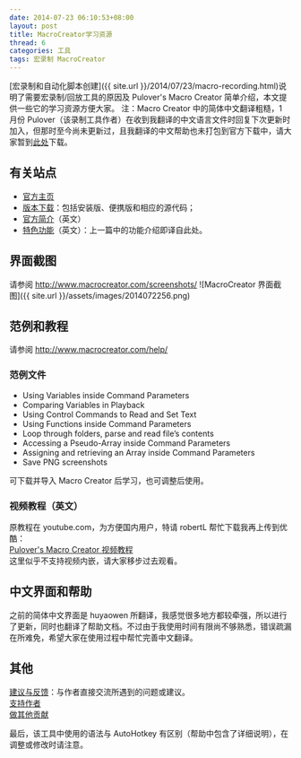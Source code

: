 ```yaml
---
date: 2014-07-23 06:10:53+08:00
layout: post
title: MacroCreator学习资源
thread: 6
categories: 工具
tags: 宏录制 MacroCreator
---
```

[宏录制和自动化脚本创建]({{ site.url }}/2014/07/23/macro-recording.html)说明了需要宏录制/回放工具的原因及 Pulover's Macro Creator 简单介绍，本文提供一些它的学习资源方便大家。
注：Macro Creator 中的简体中文翻译粗糙，1 月份  Pulover（该录制工具作者）在收到我翻译的中文语言文件时回复下次更新时加入，但那时至今尚未更新过，且我翻译的中文帮助也未打包到官方下载中，请大家暂到[此处](http://t.cn/RviKval)下载。
## 有关站点

* [官方主页](http://www.macrocreator.com/)
* [版本下载](http://www.macrocreator.com/download)：包括安装版、便携版和相应的源代码；
* [官方简介](http://www.macrocreator.com/about/)（英文）
* [特色功能](http://www.macrocreator.com/highlights/)（英文）：上一篇中的功能介绍即译自此处。

## 界面截图
请参阅 http://www.macrocreator.com/screenshots/
![MacroCreator 界面截图]({{ site.url }}/assets/images/2014072256.png)

## 范例和教程
请参阅 http://www.macrocreator.com/help/
### 范例文件
* Using Variables inside Command Parameters
* Comparing Variables in Playback
* Using Control Commands to Read and Set Text
* Using Functions inside Command Parameters
* Loop through folders, parse and read file’s contents
* Accessing a Pseudo-Array inside Command Parameters
* Assigning and retrieving an Array inside Command Parameters
* Save PNG screenshots

可下载并导入 Macro Creator 后学习，也可调整后使用。
### 视频教程（英文）
原教程在 youtube.com，为方便国内用户，特请 robertL 帮忙下载我再上传到优酷：  
[Pulover's Macro Creator 视频教程](http://www.youku.com/playlist_show/id_22322795.html)  
这里似乎不支持视频内嵌，请大家移步过去观看。

## 中文界面和帮助
之前的简体中文界面是 huyaowen 所翻译，我感觉很多地方都较牵强，所以进行了更新，同时也翻译了帮助文档。不过由于我使用时间有限尚不够熟悉，错误疏漏在所难免，希望大家在使用过程中帮忙完善中文翻译。

## 其他
[建议与反馈](http://ahkscript.org/boards/viewtopic.php?f=6&t=143)：与作者直接交流所遇到的问题或建议。  
[支持作者](http://www.macrocreator.com/donate/)  
[做其他贡献](http://www.macrocreator.com/project/)  

最后，该工具中使用的语法与 AutoHotkey 有区别（帮助中包含了详细说明），在调整或修改时请注意。 
